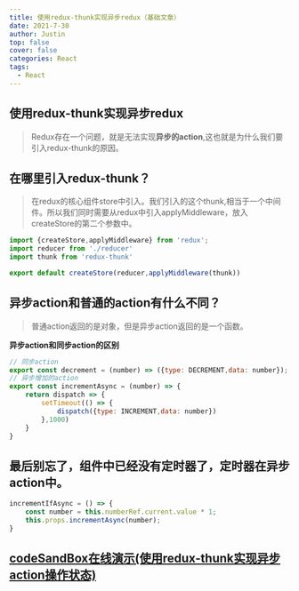 ```yaml
---
title: 使用redux-thunk实现异步redux（基础文章）
date: 2021-7-30
author: Justin
top: false
cover: false
categories: React
tags:
  - React
---
```

## 使用redux-thunk实现异步redux
>Redux存在一个问题，就是无法实现**异步的action**,这也就是为什么我们要引入redux-thunk的原因。

## 在哪里引入redux-thunk？
>在redux的核心组件store中引入。我们引入的这个thunk,相当于一个中间件。所以我们同时需要从redux中引入applyMiddleware，放入createStore的第二个参数中。
```js
import {createStore,applyMiddleware} from 'redux';
import reducer from './reducer'
import thunk from 'redux-thunk'

export default createStore(reducer,applyMiddleware(thunk))
```

## 异步action和普通的action有什么不同？
>普通action返回的是对象，但是异步action返回的是一个函数。

**异步action和同步action的区别**

```js
// 同步action
export const decrement = (number) => ({type: DECREMENT,data: number});
// 异步增加的action
export const incrementAsync = (number) => {
    return dispatch => {
        setTimeout(() => {
            dispatch({type: INCREMENT,data: number})
        },1000)
    }
}
```

## 最后别忘了，组件中已经没有定时器了，定时器在异步action中。
```js
incrementIfAsync = () => {
    const number = this.numberRef.current.value * 1;
    this.props.incrementAsync(number);
}
```
## [codeSandBox在线演示(使用redux-thunk实现异步action操作状态)](https://codesandbox.io/s/shiyongredux-thunkshixianyibuactioncaozuozhuangtai-z9ped)
